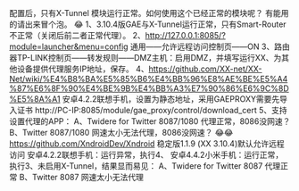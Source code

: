 配置后，只有X-Tunnel 模块运行正常。如何使用这个已经正常的模块呢？
有能用的请出来冒个泡。
😂
1、3.10.4版GAE与X-Tunnel运行正常，只有Smart-Router不正常（关闭后前二者正常代理）。
2、http://127.0.0.1:8085/?module=launcher&menu=config 通用——允许远程访问控制页——ON
3、路由器TP-LINK控制页——转发规则——DMZ主机：启用DMZ，并填写运行XX、为其他设备提供代理服务IP地址，保存。
4、https://github.com/XX-net/XX-Net/wiki/%E4%B8%BA%E5%85%B6%E4%BB%96%E8%AE%BE%E5%A4%87%E6%8F%90%E4%BE%9B%E4%BB%A3%E7%90%86%E6%9C%8D%E5%8A%A1 
安卓4.2.2联想手机，设置为静态地址，采用GAEPROXY需要先导入证书 http://PC-IP:8085/module/gae_proxy/control/download_cert
5、支持设置代理的APP：
A、Twidere for Twitter 8087/1080 代理正常，8086没网速？
B、Twitter 8087/1080 网速太小无法代理，8086没网速？
😂😂
https://github.com/XndroidDev/Xndroid 稳定版1.1.9 (XX 3.10.4)默认允许远程访问
安卓4.2.2联想手机：运行异常，执行4、
安卓4.4.2小米手机：运行正常，执行3、未启用X-Tunnel，结果显而易见：
A、Twidere for Twitter 8087 代理正常
B、Twitter 8087 网速太小无法代理